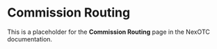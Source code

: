 # Commission Routing

This is a placeholder for the **Commission Routing** page in the NexOTC documentation.